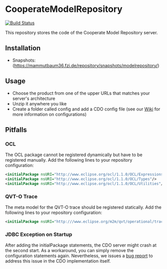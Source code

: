 # CooperateModelRepository

[![Build Status](https://img.shields.io/travis/Cooperate-Project/CooperateModelRepository.svg)](https://travis-ci.org/Cooperate-Project/CooperateModelRepository)

This repository stores the code of the Cooperate Model Repository server.

## Installation
* Snapshots: (https://mammutbaum36.fzi.de/repository/snapshots/modelrepository/)

## Usage
* Choose the product from one of the upper URLs that matches your server's architecture
* Unzip it anywhere you like
* Create a folder called config and add a CDO config file (see our [Wiki](https://github.com/Cooperate-Project/CooperateModelRepository/wiki) for more information on configurations)

## Pitfalls

### OCL
The OCL package cannot be registered dynamically but have to be registered manually. Add the following lines to your repository configuration:
```xml
<initialPackage nsURI="http://www.eclipse.org/ocl/1.1.0/OCL/Expressions"/>
<initialPackage nsURI="http://www.eclipse.org/ocl/1.1.0/OCL/Types"/>
<initialPackage nsURI="http://www.eclipse.org/ocl/1.1.0/OCL/Utilities"/>
```

### QVT-O Trace
The meta model for the QVT-O trace should be registered statically. Add the following lines to your repository configuration:
```xml
<initialPackage nsURI="http:///www.eclipse.org/m2m/qvt/operational/trace.ecore"/>
```

### JDBC Exception on Startup
After adding the initialPackage statements, the CDO server might crash at the second start. As a workaround, you can simply remove the configuration statements again. Nevertheless, we issues a [bug report](https://bugs.eclipse.org/bugs/show_bug.cgi?id=497148) to address this issue in the CDO implementation itself.
